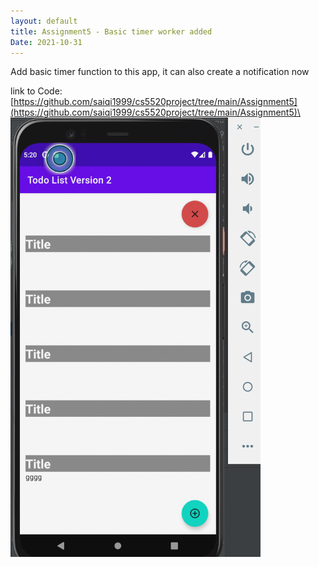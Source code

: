 ```yaml
---
layout: default
title: Assignment5 - Basic timer worker added
Date: 2021-10-31
---
```

Add basic timer function to this app, it can also create a notification now

link to Code:
[https://github.com/saiqi1999/cs5520project/tree/main/Assignment5](https://github.com/saiqi1999/cs5520project/tree/main/Assignment5)\
<img src = https://raw.githubusercontent.com/saiqi1999/cs5520project/gh-pages/images/ScreenShot1.png width="400"/>
